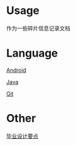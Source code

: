 # Usage
作为一些碎片信息记录文档

# Language

[Android](./AndroidTips.md)

[Java](./JavaTips.md)

[Git](./GitTips.md)

# Other

[毕业设计要点](./毕业设计.md)
